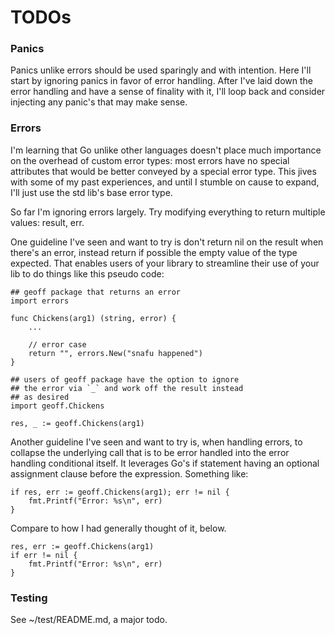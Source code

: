 # TODOs

### Panics

Panics unlike errors should be used sparingly and with intention.  Here I'll start by ignoring panics in favor of error handling.  After I've laid down the error handling and have a sense of finality with it, I'll loop back and consider injecting any panic's that may make sense.

### Errors

I'm learning that Go unlike other languages doesn't place much importance on the overhead of custom error types: most errors have no special attributes that would be better conveyed by a special error type. This jives with some of my past experiences, and until I stumble on cause to expand, I'll just use the std lib's base error type.

So far I'm ignoring errors largely. Try modifying everything to return multiple values: result, err.

One guideline I've seen and want to try is don't return nil on the result when there's an error, instead return if possible the empty value of the type expected.  That enables users of your library to streamline their use of your lib to do things like this pseudo code:

    ## geoff package that returns an error
    import errors
    
    func Chickens(arg1) (string, error) {
        ...
        
        // error case
        return "", errors.New("snafu happened")
    }

    ## users of geoff package have the option to ignore 
    ## the error via `_` and work off the result instead 
    ## as desired
    import geoff.Chickens
    
    res, _ := geoff.Chickens(arg1)

Another guideline I've seen and want to try is, when handling errors, to collapse the underlying call that is to be error handled into the error handling conditional itself.  It leverages Go's if statement having an optional assignment clause before the expression.  Something like:
 
    if res, err := geoff.Chickens(arg1); err != nil {
        fmt.Printf("Error: %s\n", err)
    }
    
Compare to how I had generally thought of it, below.  

    res, err := geoff.Chickens(arg1)
    if err != nil {
        fmt.Printf("Error: %s\n", err)
    }

### Testing

See ~/test/README.md, a major todo.
